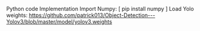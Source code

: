Python code Implementation
Import  Numpy: [ pip install numpy ]
Load Yolo weights: https://github.com/patrick013/Object-Detection---Yolov3/blob/master/model/yolov3.weights
